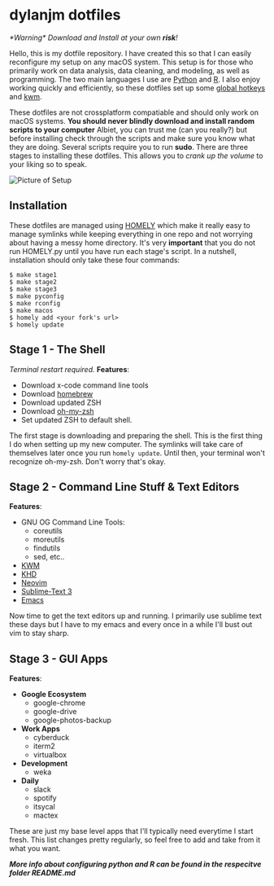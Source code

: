 # dylanjm dotfiles
_\*Warning\* Download and Install at your own **risk**!_

Hello, this is my dotfile repository. I have created this so that I can easily reconfigure my setup on any macOS system. This setup is for those who primarily work on data analysis, data cleaning, and modeling, as well as programming. The two main languages I use are [Python](https://www.python.org) and [R](https://cran.r-project.org). I also enjoy working quickly and efficiently, so these dotfiles set up some [global hotkeys](https://github.com/koekeishiya/khd) and [kwm](https://github.com/koekeishiya/kwm). 

These dotfiles are not crossplatform compatiable and should only work on macOS systems. **You should never blindly download and install random scripts to your computer** Albiet, you can trust me (can you really?) but before installing check through the scripts and make sure you know what they are doing. Several scripts require you to run **sudo**. There are three stages to installing these dotfiles. This allows you to _crank up the volume_ to your liking so to speak. 

![Picture of Setup](https://imgur.com/ili08aF)

## Installation

These dotfiles are managed using [HOMELY](http://homely.readthedocs.io/en/latest/index.html) which make it really easy to manage symlinks while keeping everything in one repo and not worrying about having a messy home directory. It's very **important** that you do not run HOMELY.py until you have run each stage's script. In a nutshell, installation should only take these four commands:

```
$ make stage1
$ make stage2 
$ make stage3
$ make pyconfig
$ make rconfig
$ make macos
$ homely add <your fork's url>
$ homely update
```

## Stage 1 - The Shell
*Terminal restart required.*
**Features**:

* Download x-code command line tools  
* Download [homebrew](https://brew.sh)
* Download updated ZSH
* Download [oh-my-zsh](https://github.com/robbyrussell/oh-my-zsh)
* Set updated ZSH to default shell. 

The first stage is downloading and preparing the shell. This is the first thing I do when setting up my new computer. The symlinks will take care of themselves later once you run `homely update`. Until then, your terminal won't recognize oh-my-zsh. Don't worry that's okay.

## Stage 2 - Command Line Stuff & Text Editors
**Features**:

* GNU OG Command Line Tools:
    - coreutils
    - moreutils
    - findutils
    - sed, etc..
* [KWM](https://github.com/koekeishiya/kwm)
* [KHD](https://github.com/koekeishiya/kwm)
* [Neovim](https://neovim.io)
* [Sublime-Text 3](https://www.sublimetext.com)
* [Emacs](https://www.gnu.org/software/emacs/)

Now time to get the text editors up and running. I primarily use sublime text these days but I have to my emacs and every once in a while I'll bust out vim to stay sharp. 

## Stage 3 - GUI Apps
**Features**:

* **Google Ecosystem**
    - google-chrome
    - google-drive
    - google-photos-backup
* **Work Apps**
    - cyberduck
    - iterm2
    - virtualbox
* **Development**
    - weka
* **Daily**
    - slack
    - spotify
    - itsycal
    - mactex

These are just my base level apps that I'll typically need everytime I start fresh. This list changes pretty regularly, so feel free to add and take from it what you want. 

_**More info about configuring python and R can be found in the respecitve folder README.md**_
